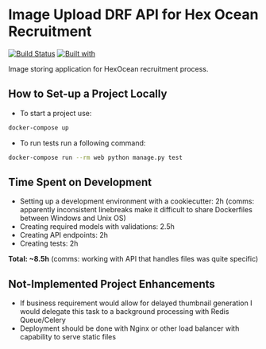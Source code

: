 # Image Upload DRF API for Hex Ocean Recruitment

[![Build Status](https://travis-ci.org/sunnyfloyd/hexocean_image_upload.svg?branch=master)](https://travis-ci.org/sunnyfloyd/hexocean_image_upload)
[![Built with](https://img.shields.io/badge/Built_with-Cookiecutter_Django_Rest-F7B633.svg)](https://github.com/agconti/cookiecutter-django-rest)

Image storing application for HexOcean recruitment process.
 

## How to Set-up a Project Locally

- To start a project use:
```bash
docker-compose up
```

- To run tests run a following command:

```bash
docker-compose run --rm web python manage.py test
```

## Time Spent on Development

- Setting up a development environment with a cookiecutter: 2h (comms: apparently inconsistent linebreaks make it difficult to share Dockerfiles between Windows and Unix OS)
- Creating required models with validations: 2.5h
- Creating API endpoints: 2h
- Creating tests: 2h

**Total: ~8.5h** (comms: working with API that handles files was quite specific)

## Not-Implemented Project Enhancements

- If business requirement would allow for delayed thumbnail generation I would delegate this task to a background processing with Redis Queue/Celery
- Deployment should be done with Nginx or other load balancer with capability to serve static files
